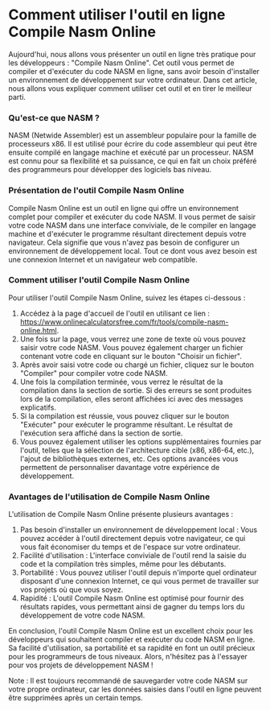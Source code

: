 Comment utiliser l'outil en ligne Compile Nasm Online
=====================================================

Aujourd'hui, nous allons vous présenter un outil en ligne très pratique pour les développeurs : "Compile Nasm Online". Cet outil vous permet de compiler et d'exécuter du code NASM en ligne, sans avoir besoin d'installer un environnement de développement sur votre ordinateur. Dans cet article, nous allons vous expliquer comment utiliser cet outil et en tirer le meilleur parti.

### Qu'est-ce que NASM ?

NASM (Netwide Assembler) est un assembleur populaire pour la famille de processeurs x86. Il est utilisé pour écrire du code assembleur qui peut être ensuite compilé en langage machine et exécuté par un processeur. NASM est connu pour sa flexibilité et sa puissance, ce qui en fait un choix préféré des programmeurs pour développer des logiciels bas niveau.

### Présentation de l'outil Compile Nasm Online

Compile Nasm Online est un outil en ligne qui offre un environnement complet pour compiler et exécuter du code NASM. Il vous permet de saisir votre code NASM dans une interface conviviale, de le compiler en langage machine et d'exécuter le programme résultant directement depuis votre navigateur. Cela signifie que vous n'avez pas besoin de configurer un environnement de développement local. Tout ce dont vous avez besoin est une connexion Internet et un navigateur web compatible.

### Comment utiliser l'outil Compile Nasm Online

Pour utiliser l'outil Compile Nasm Online, suivez les étapes ci-dessous :

1. Accédez à la page d'accueil de l'outil en utilisant ce lien : <https://www.onlinecalculatorsfree.com/fr/tools/compile-nasm-online.html>.
2. Une fois sur la page, vous verrez une zone de texte où vous pouvez saisir votre code NASM. Vous pouvez également charger un fichier contenant votre code en cliquant sur le bouton "Choisir un fichier".
3. Après avoir saisi votre code ou chargé un fichier, cliquez sur le bouton "Compiler" pour compiler votre code NASM.
4. Une fois la compilation terminée, vous verrez le résultat de la compilation dans la section de sortie. Si des erreurs se sont produites lors de la compilation, elles seront affichées ici avec des messages explicatifs.
5. Si la compilation est réussie, vous pouvez cliquer sur le bouton "Exécuter" pour exécuter le programme résultant. Le résultat de l'exécution sera affiché dans la section de sortie.
6. Vous pouvez également utiliser les options supplémentaires fournies par l'outil, telles que la sélection de l'architecture cible (x86, x86-64, etc.), l'ajout de bibliothèques externes, etc. Ces options avancées vous permettent de personnaliser davantage votre expérience de développement.

### Avantages de l'utilisation de Compile Nasm Online

L'utilisation de Compile Nasm Online présente plusieurs avantages :

1. Pas besoin d'installer un environnement de développement local : Vous pouvez accéder à l'outil directement depuis votre navigateur, ce qui vous fait économiser du temps et de l'espace sur votre ordinateur.
2. Facilité d'utilisation : L'interface conviviale de l'outil rend la saisie du code et la compilation très simples, même pour les débutants.
3. Portabilité : Vous pouvez utiliser l'outil depuis n'importe quel ordinateur disposant d'une connexion Internet, ce qui vous permet de travailler sur vos projets où que vous soyez.
4. Rapidité : L'outil Compile Nasm Online est optimisé pour fournir des résultats rapides, vous permettant ainsi de gagner du temps lors du développement de votre code NASM.

En conclusion, l'outil Compile Nasm Online est un excellent choix pour les développeurs qui souhaitent compiler et exécuter du code NASM en ligne. Sa facilité d'utilisation, sa portabilité et sa rapidité en font un outil précieux pour les programmeurs de tous niveaux. Alors, n'hésitez pas à l'essayer pour vos projets de développement NASM !

Note : Il est toujours recommandé de sauvegarder votre code NASM sur votre propre ordinateur, car les données saisies dans l'outil en ligne peuvent être supprimées après un certain temps.